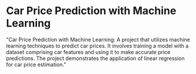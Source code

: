 # Car Price Prediction with Machine Learning
"Car Price Prediction with Machine Learning:  A project that utilizes machine learning techniques to predict car prices. It involves training a model with a dataset comprising car features and using it to make accurate price predictions. The project demonstrates the application of linear regression for car price estimation."
